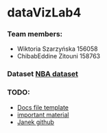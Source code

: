 # dataVizLab4

### Team members:
- Wiktoria Szarzyńska 156058
- ChibabEddine Zitouni 158763

### Dataset [NBA dataset](https://www.kaggle.com/datasets/wyattowalsh/basketball?resource=download)

### TODO:
- [Docs file template](https://docs.google.com/document/d/15xwetOOsZMyR2D0XXe6RyAmRc8I8gMmV2rx_2YjcEcI/edit?usp=sharing)
- [important material](https://rstudio.github.io/shinydashboard/structure.html)
- [Janek github](https://github.com/JanekDev/NBA-Coach-Dashboard/tree/main)

